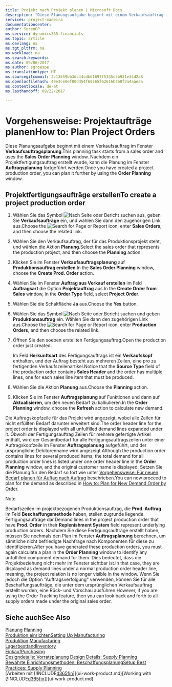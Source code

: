 ```yaml
---
title: Projekt nach Projekt planen | Microsoft Docs
description: "Diese Planungsaufgabe beginnt mit einem Verkaufsauftrag im Fenster  **Verkaufsauftragsplanung**. Nachdem ein Projektfertigungsauftrag erstellt wurde, kann die Planung im Fenster **Auftragsplanung** fortgeführt werden."
services: project-madeira
documentationcenter: 
author: SorenGP
ms.service: dynamics365-financials
ms.topic: article
ms.devlang: na
ms.tgt_pltfrm: na
ms.workload: na
ms.search.keywords: 
ms.date: 09/06/2017
ms.author: sgroespe
ms.translationtype: HT
ms.sourcegitcommit: 2c13559bb3dc44cdb61697f5135c5b931e34d2a8
ms.openlocfilehash: 49e3ce0ef80dd54f66565f62616b3b8f2a4aaeaa
ms.contentlocale: de-at
ms.lasthandoff: 09/22/2017

---
```

# <a name="how-to-plan-project-orders"></a><span data-ttu-id="43ce4-104">Vorgehensweise: Projektaufträge planen</span><span class="sxs-lookup"><span data-stu-id="43ce4-104">How to: Plan Project Orders</span></span>
<span data-ttu-id="43ce4-105">Diese Planungsaufgabe beginnt mit einem Verkaufsauftrag im Fenster **Verkaufsauftragsplanung**.</span><span class="sxs-lookup"><span data-stu-id="43ce4-105">This planning task starts from a sales order and uses the **Sales Order Planning** window.</span></span> <span data-ttu-id="43ce4-106">Nachdem ein Projektfertigungsauftrag erstellt wurde, kann die Planung im Fenster **Auftragsplanung** fortgeführt werden.</span><span class="sxs-lookup"><span data-stu-id="43ce4-106">Once you have created a project production order, you can plan it further by using the **Order Planning** window.</span></span>  

## <a name="to-create-a-project-production-order"></a><span data-ttu-id="43ce4-107">Projektfertigungsaufträge erstellen</span><span class="sxs-lookup"><span data-stu-id="43ce4-107">To create a project production order</span></span>  

1.  <span data-ttu-id="43ce4-108">Wählen Sie das Symbol ![Nach Seite oder Bericht suchen](media/ui-search/search_small.png "Nach Seite oder Bericht suchen") aus, geben Sie **Verkaufsaufträge** ein, und wählen Sie dann den zugehörigen Link aus.</span><span class="sxs-lookup"><span data-stu-id="43ce4-108">Choose the ![Search for Page or Report](media/ui-search/search_small.png "Search for Page or Report icon") icon, enter **Sales Orders**, and then choose the related link.</span></span>  
2.  <span data-ttu-id="43ce4-109">Wählen Sie den Verkaufsauftrag, der für das Produktionsprojekt steht, und wählen die Aktion **Planung**.</span><span class="sxs-lookup"><span data-stu-id="43ce4-109">Select the sales order that represents the production project, and then choose the **Planning** action.</span></span>  
4.  <span data-ttu-id="43ce4-110">Klicken Sie im Fenster  **Verkaufsauftragsplanung** auf  **Produktionsauftrag erstellen**.</span><span class="sxs-lookup"><span data-stu-id="43ce4-110">In the **Sales Order Planning** window, choose  the **Create Prod. Order** action.</span></span>  
5.  <span data-ttu-id="43ce4-111">Wählen Sie im Fenster **Auftrag aus Verkauf erstellen** im Feld **Auftragsart** die Option **Projektauftrag** aus.</span><span class="sxs-lookup"><span data-stu-id="43ce4-111">In the **Create Order from Sales** window, in the **Order Type** field, select **Project Order**.</span></span>  
6.  <span data-ttu-id="43ce4-112">Wählen Sie die Schaltfläche **Ja** aus.</span><span class="sxs-lookup"><span data-stu-id="43ce4-112">Choose the **Yes** button.</span></span>  
7.  <span data-ttu-id="43ce4-113">Wählen Sie das Symbol ![Nach Seite oder Bericht suchen](media/ui-search/search_small.png "Nach Seite oder Bericht suchen") und geben **Produktionsauftrag** ein. Wählen Sie dann den zugehörigen Link aus.</span><span class="sxs-lookup"><span data-stu-id="43ce4-113">Choose the ![Search for Page or Report](media/ui-search/search_small.png "Search for Page or Report icon") icon, enter **Production Orders**, and then choose the related link.</span></span>
8. <span data-ttu-id="43ce4-114">Öffnen Sie den soeben erstellten Fertigungsauftrag.</span><span class="sxs-lookup"><span data-stu-id="43ce4-114">Open the production order just created.</span></span>  

    <span data-ttu-id="43ce4-115">Im Feld **Herkunftsart** des Fertigungsauftrags ist ein **Verkaufskopf** enthalten, und der Auftrag besteht aus mehreren Zeilen, eine pro zu fertigenden Verkaufszeilenartikel.</span><span class="sxs-lookup"><span data-stu-id="43ce4-115">Notice that the **Source Type** field of the production order contains **Sales Header** and the order has multiple lines, one for each sales line item that must be produced.</span></span>  
9. <span data-ttu-id="43ce4-116">Wählen Sie die Aktion **Planung** aus.</span><span class="sxs-lookup"><span data-stu-id="43ce4-116">Choose the **Planning** action.</span></span>
10. <span data-ttu-id="43ce4-117">Klicken Sie im Fenster **Auftragsplanung** auf Funktionen und dann auf **Aktualisieren**, um den neuen Bedarf zu kalkulieren.</span><span class="sxs-lookup"><span data-stu-id="43ce4-117">In the **Order Planning** window, choose the **Refresh** action to calculate new demand.</span></span>  

<span data-ttu-id="43ce4-118">Die Auftragskopfzeile für das Projekt wird angezeigt, wobei alle Zeilen für nicht erfüllten Bedarf darunter erweitert sind.</span><span class="sxs-lookup"><span data-stu-id="43ce4-118">The order header line for the project order is displayed with all unfulfilled demand lines expanded under it.</span></span> <span data-ttu-id="43ce4-119">Obwohl der Fertigungsauftrag Zeilen für mehrere gefertigte Artikel enthält, wird der Gesamtbedarf für alle Fertigungsauftragszeilen unter einer Auftragskopfzeile im Fenster **Auftragsplanung** aufgeführt, und der ursprüngliche Debitorenname wird angezeigt.</span><span class="sxs-lookup"><span data-stu-id="43ce4-119">Although the production order contains lines for several produced items, the total demand for all production order lines is listed under one order header line in the **Order Planning** window, and the original customer name is displayed.</span></span> <span data-ttu-id="43ce4-120">Setzen Sie die Planung für den Bedarf so fort wie unter [Vorgehensweise: Für neuen Bedarf planen für Auftag nach Auftrag](production-how-to-plan-for-new-demand.md) beschrieben.</span><span class="sxs-lookup"><span data-stu-id="43ce4-120">You can now proceed to plan for the demand as described in [How to: Plan for New Demand Order by Order](production-how-to-plan-for-new-demand.md).</span></span>  

> [!NOTE]  
>  <span data-ttu-id="43ce4-121">Bedarfszeilen im projektbezogenen Produktionsauftrag, die **Prod. Auftrag** im Feld **Beschaffungsmethode** haben, stellen zugrunde liegende Fertigungsaufträge dar.</span><span class="sxs-lookup"><span data-stu-id="43ce4-121">Demand lines in the project production order that have **Prod. Order** in their **Replenishment System** field represent underlying production orders.</span></span> <span data-ttu-id="43ce4-122">Nachdem Sie diese Fertigungsaufträge erstellt haben, müssen Sie nochmals den Plan im Fenster **Auftragsplanung** berechnen, um sämtliche nicht befriedigte Nachfrage nach Komponenten für diese zu identifizieren.</span><span class="sxs-lookup"><span data-stu-id="43ce4-122">After you have generated these production orders, you must again calculate a plan in the **Order Planning** window to identify any unfulfilled component demand for them.</span></span> <span data-ttu-id="43ce4-123">Dies bedeutet, dass die Projektbeziehung nicht mehr im Fenster sichtbar ist.</span><span class="sxs-lookup"><span data-stu-id="43ce4-123">In that case, they are displayed as demand lines under a normal production order header line, meaning, the project relation is no longer visible in the window.</span></span> <span data-ttu-id="43ce4-124">Wenn Sie jedoch die Option "Auftragsverfolgung" verwenden, können Sie für alle Beschaffungsaufträge, die unter dem ursprünglichen Verkaufsauftrag erstellt wurden, eine Rück- und Vorschau ausführen.</span><span class="sxs-lookup"><span data-stu-id="43ce4-124">However, if you are using the Order Tracking feature, then you can look back and forth to all supply orders made under the original sales order.</span></span>  

## <a name="see-also"></a><span data-ttu-id="43ce4-125">Siehe auch</span><span class="sxs-lookup"><span data-stu-id="43ce4-125">See Also</span></span>
<span data-ttu-id="43ce4-126">[Planung](production-planning.md) </span><span class="sxs-lookup"><span data-stu-id="43ce4-126">[Planning](production-planning.md) </span></span>  
[<span data-ttu-id="43ce4-127">Produktion einrichten</span><span class="sxs-lookup"><span data-stu-id="43ce4-127">Setting Up Manufacturing</span></span>](production-configure-production-processes.md)  
<span data-ttu-id="43ce4-128">[Produktion](production-manage-manufacturing.md)  </span><span class="sxs-lookup"><span data-stu-id="43ce4-128">[Manufacturing](production-manage-manufacturing.md)  </span></span>  
[<span data-ttu-id="43ce4-129">Lagerbesttand</span><span class="sxs-lookup"><span data-stu-id="43ce4-129">Inventory</span></span>](inventory-manage-inventory.md)  
[<span data-ttu-id="43ce4-130">Einkauf</span><span class="sxs-lookup"><span data-stu-id="43ce4-130">Purchasing</span></span>](purchasing-manage-purchasing.md)  
<span data-ttu-id="43ce4-131">[Designdetails: Vorratsplanung](design-details-supply-planning.md) </span><span class="sxs-lookup"><span data-stu-id="43ce4-131">[Design Details: Supply Planning](design-details-supply-planning.md) </span></span>  
[<span data-ttu-id="43ce4-132">Bewährte Einrichtungsmethoden: Beschaffungsplanung</span><span class="sxs-lookup"><span data-stu-id="43ce4-132">Setup Best Practices: Supply Planning</span></span>](setup-best-practices-supply-planning.md)  
<span data-ttu-id="43ce4-133">[Arbeiten mit [!INCLUDE[d365fin](includes/d365fin_md.md)]](ui-work-product.md)</span><span class="sxs-lookup"><span data-stu-id="43ce4-133">[Working with [!INCLUDE[d365fin](includes/d365fin_md.md)]](ui-work-product.md)</span></span>

